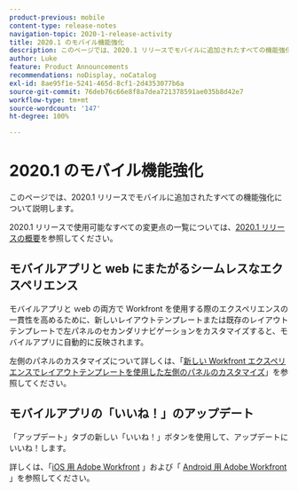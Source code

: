 ```yaml
---
product-previous: mobile
content-type: release-notes
navigation-topic: 2020-1-release-activity
title: 2020.1 のモバイル機能強化
description: このページでは、2020.1 リリースでモバイルに追加されたすべての機能強化について説明します。
author: Luke
feature: Product Announcements
recommendations: noDisplay, noCatalog
exl-id: 8ae95f1e-5241-465d-8cf1-2d4353077b6a
source-git-commit: 76deb76c66e8f8a7dea721378591ae035b8d42e7
workflow-type: tm+mt
source-wordcount: '147'
ht-degree: 100%

---
```


# 2020.1 のモバイル機能強化

このページでは、2020.1 リリースでモバイルに追加されたすべての機能強化について説明します。

2020.1 リリースで使用可能なすべての変更点の一覧については、[2020.1 リリースの概要](../../../product-announcements/product-releases/2020.1-release-activity/2020.1-release-overview.md)を参照してください。

## モバイルアプリと web にまたがるシームレスなエクスペリエンス

モバイルアプリと ｗeb の両方で Workfront を使用する際のエクスペリエンスの一貫性を高めるために、新しいレイアウトテンプレートまたは既存のレイアウトテンプレートで左パネルのセカンダリナビゲーションをカスタマイズすると、モバイルアプリに自動的に反映されます。

左側のパネルのカスタマイズについて詳しくは、「[新しい Workfront エクスペリエンスでレイアウトテンプレートを使用した左側のパネルのカスタマイズ](https://one.workfront.com/s/article/Customize-the-left-panel-using-a-Layout-Template-in-the-new-Workfront-experience-354734188)」を参照してください。

## モバイルアプリの「いいね！」のアップデート

「アップデート」タブの新しい「いいね！」ボタンを使用して、アップデートにいいね！します。

詳しくは、「[iOS 用 Adobe Workfront](../../../workfront-basics/mobile-apps/using-the-workfront-mobile-app/workfront-for-ios.md) 」および「 [Android 用 Adobe Workfront](../../../workfront-basics/mobile-apps/using-the-workfront-mobile-app/workfront-for-android.md) 」を参照してください。
